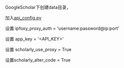 GoogleScholar下创建data目录，

加入[api_config.py](data%2Fapi_config.py)

设置 ipfoxy_proxy_auth = 'username:password@ip:port'

设置 app_key = '<API_KEY>'

设置 scholarly_use_proxy = True

设置scholarly_alter_code = True
